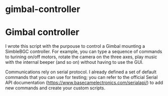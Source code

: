 # gimbal-controller
<h1>Gimbal controller</h1>

I wrote this script with the purpouse to control a Gimbal mounting a SimbleBGC controller.
For example, you can type a sequence of commands to turining on/off motors, rotate the camera on the three axes, play music with the internal beeper (and so on) without having to use the GUI.

Communications rely on serial protocol.
I already defined a set of default commands that you can use for testing; you can refer to the official Serial API documentation (https://www.basecamelectronics.com/serialapi/) to add new commands and create your custom scripts.

